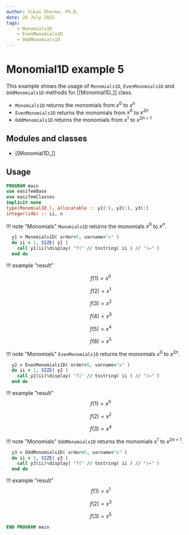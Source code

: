 ```yaml
---
author: Vikas Sharma, Ph.D.
date: 26 July 2022
tags:
    - Monomials1D
    - EvenMonomials1D
    - OddMonomials1D
---
```


# Monomial1D example 5

This example shows the usage of `Monomials1D`, `EvenMonomials1D` and `OddMonomials1D` methods for [[Monomial1D_]] class.

- `Monomials1D` returns the monomials from $x^0$ to $x^{n}$
- `EvenMonomials1D` returns the monomials from $x^0$ to $x^{2n}$
- `OddMonomials1D` returns the monomials from $x^1$ to $x^{2n+1}$

## Modules and classes

- [[Monomial1D_]]

## Usage

```fortran
PROGRAM main
use easifemBase
use easifemClasses
implicit none
type(Monomial1D_), allocatable :: y1(:), y2(:), y3(:)
integer(i4b) :: ii, n
```

!!! note "Monomials"
    `Monomials1D` returns the monomials $x^0$ to $x^{n}$.

```fortran
  y1 = Monomials1D( order=5, varname="x" )
  do ii = 1, SIZE( y1 )
    call y1(ii)%display( "f(" // tostring( ii ) // ")=" )
  end do
```

!!! example "result"

$$
f(1)=x^0
$$

$$
f(2)=x^1
$$

$$
f(3)=x^2
$$

$$
f(4)=x^3
$$

$$
f(5)=x^4
$$

$$
f(6)=x^5
$$

!!! note "Monomials"
    `EvenMonomials1D` returns the monomials $x^0$ to $x^{2n}$.

```fortran
  y2 = EvenMonomials1D( order=5, varname="x" )
  do ii = 1, SIZE( y2 )
    call y2(ii)%display( "f(" // tostring( ii ) // ")=" )
  end do
```

!!! example "result"
$$
f(1)=x^0
$$

$$
f(2)=x^2
$$

$$
f(3)=x^4
$$

!!! note "Monomials"
    `OddMonomials1D` returns the monomials $x^1$ to $x^{2n+1}$.

```fortran
  y3 = OddMonomials1D( order=5, varname="x" )
  do ii = 1, SIZE( y3 )
    call y3(ii)%display( "f(" // tostring( ii ) // ")=" )
  end do
```

!!! example "result"
$$
f(1)=x^1
$$

$$
f(2)=x^3
$$

$$
f(3)=x^5
$$

```fortran
END PROGRAM main
```
